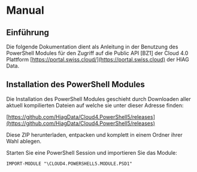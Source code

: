 # Manual

## Einführung

Die folgende Dokumentation dient als Anleitung in der Benutzung des PowerShell Modules für den Zugriff auf die Public API \[BZ1\] der Cloud 4.0 Plattform [https://portal.swiss.cloud/](https://portal.swiss.cloud) der HIAG Data.

## Installation des PowerShell Modules

Die Installation des PowerShell Modules geschieht durch Downloaden aller aktuell kompilierten Dateien auf welche sie unter dieser Adresse finden:

[https://github.com/HiagData/Cloud4.PowerShell5/releases](https://github.com/HiagData/Cloud4.PowerShell5/releases)  


Diese ZIP herunterladen, entpacken und komplett in einem Ordner ihrer Wahl ablegen.

Starten Sie eine PowerShell Session und importieren Sie das Module:

`IMPORT-MODULE "\CLOUD4.POWERSHELL5.MODULE.PSD1"`



